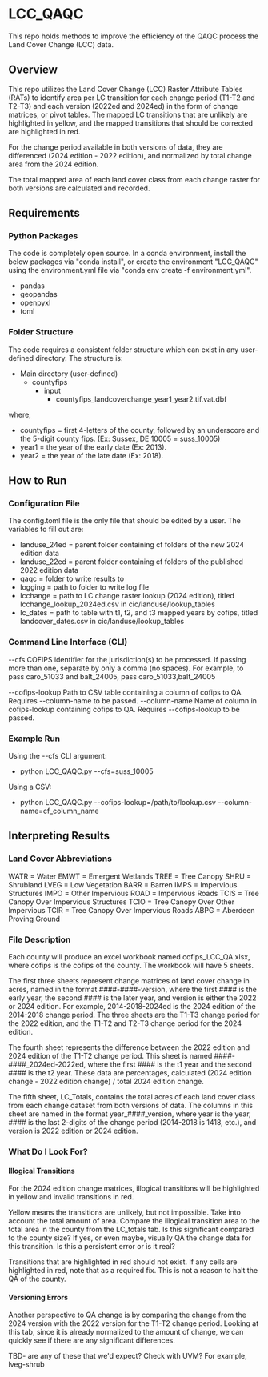 # LCC_QAQC
This repo holds methods to improve the efficiency of the QAQC process the Land Cover Change (LCC) data.

## Overview
This repo utilizes the Land Cover Change (LCC) Raster Attribute Tables (RATs) to identify area per LC transition
for each change period (T1-T2 and T2-T3) and each version (2022ed and 2024ed) in the form of change matrices,
or pivot tables. The mapped LC transitions that are unlikely are highlighted in yellow, and the mapped 
transitions that should be corrected are highlighted in red. 

For the change period available in both versions of data, they are differenced (2024 edition - 2022 edition), and 
normalized by total change area from the 2024 edition. 

The total mapped area of each land cover class from each change raster for both versions are calculated and
recorded.

## Requirements
### Python Packages
The code is completely open source. In a conda environment, install the below packages via "conda install", or
create the environment "LCC_QAQC" using the environment.yml file via "conda env create -f environment.yml".
- pandas
- geopandas
- openpyxl
- toml

### Folder Structure
The code requires a consistent folder structure which can exist in any user-defined directory. The structure is:
- Main directory (user-defined)
  - countyfips
    - input
      - countyfips_landcoverchange_year1_year2.tif.vat.dbf
      
where,

- countyfips = first 4-letters of the county, followed by an underscore and the 5-digit county fips. (Ex: Sussex,
  DE 10005 = suss_10005)
- year1 = the year of the early date (Ex: 2013).
- year2 = the year of the late date (Ex: 2018).

## How to Run
### Configuration File
The config.toml file is the only file that should be edited by a user. The variables to fill out are:

  - landuse_24ed = parent folder containing cf folders of the new 2024 edition data
  - landuse_22ed = parent folder containing cf folders of the published 2022 edition data
  - qaqc = folder to write results to
  - logging = path to folder to write log file
  - lcchange = path to LC change raster lookup (2024 edition), titled lcchange_lookup_2024ed.csv in 
    cic/landuse/lookup_tables
  - lc_dates = path to table with t1, t2, and t3 mapped years by cofips, titled landcover_dates.csv in 
    cic/landuse/lookup_tables

### Command Line Interface (CLI)
  --cfs COFIPS identifier for the jurisdiction(s) to be processed. If passing more than one, separate by only 
  a comma (no spaces). For example, to pass caro_51033 and balt_24005, pass caro_51033,balt_24005

  --cofips-lookup Path to CSV table containing a column of cofips to QA. Requires --column-name to be passed.
  --column-name Name of column in cofips-lookup containing cofips to QA. Requires --cofips-lookup to be passed.

### Example Run
Using the --cfs CLI argument:
  - python LCC_QAQC.py --cfs=suss_10005

Using a CSV:
  - python LCC_QAQC.py --cofips-lookup=/path/to/lookup.csv --column-name=cf_column_name

## Interpreting Results
### Land Cover Abbreviations
WATR = Water
EMWT = Emergent Wetlands
TREE = Tree Canopy
SHRU = Shrubland
LVEG = Low Vegetation
BARR = Barren
IMPS = Impervious Structures
IMPO = Other Impervious
ROAD = Impervious Roads
TCIS = Tree Canopy Over Impervious Structures
TCIO = Tree Canopy Over Other Impervious
TCIR = Tree Canopy Over Impervious Roads
ABPG = Aberdeen Proving Ground

### File Description
Each county will produce an excel workbook named cofips_LCC_QA.xlsx, where cofips is the cofips of the county. 
The workbook will have 5 sheets. 

The first three sheets represent change matrices of land cover change in acres, named in the format
####-####-version, where the first #### is the early year, the second #### is the later year, and version is 
either the 2022 or 2024 edition. For example, 2014-2018-2024ed is the 2024 edition of the 2014-2018 change period.
The three sheets are the T1-T3 change period for the 2022 edition, and the T1-T2 and T2-T3 change period for the
2024 edition.

The fourth sheet represents the difference between the 2022 edition and 2024 edition of the T1-T2 change period.
This sheet is named ####-####_2024ed-2022ed, where the first #### is the t1 year and the second #### is the t2 
year. These data are percentages, calculated (2024 edition change - 2022 edition change) / total 2024 edition 
change.

The fifth sheet, LC_Totals, contains the total acres of each land cover class from each change dataset from both 
versions of data. The columns in this sheet are named in the format year_####_version, where year is the year, #### 
is the last 2-digits of the change period (2014-2018 is 1418, etc.), and version is 2022 edition or 2024 edition. 

### What Do I Look For?
#### Illogical Transitions
For the 2024 edition change matrices, illogical transitions will be highlighted in yellow and invalid transitions 
in red. 

Yellow means the transitions are unlikely, but not impossible. Take into account the total amount of area. Compare 
the illogical transition area to the total area in the county from the LC_totals tab. Is this significant compared 
to the county size? If yes, or even maybe, visually QA the change data for this transition. Is this a persistent 
error or is it real?

Transitions that are highlighted in red should not exist. If any cells are highlighted in red, note that as a 
required fix. This is not a reason to halt the QA of the county.

#### Versioning Errors
Another perspective to QA change is by comparing the change from the 2024 version with the 2022 version for the T1-T2 change period. Looking at this tab, since it is already normalized to the amount of change, we can quickly see if there are any significant differences. 

TBD- are any of these that we'd expect? Check with UVM? For example, lveg-shrub